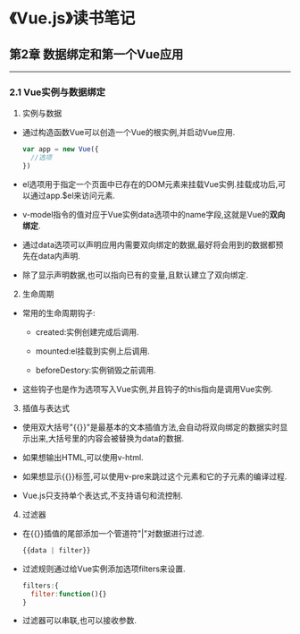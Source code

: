 # 《Vue.js》读书笔记 #


## 第2章  数据绑定和第一个Vue应用 ##
----------
### 2.1 Vue实例与数据绑定 ###
1. 实例与数据
- 通过构造函数Vue可以创造一个Vue的根实例,并启动Vue应用.
  ```JavaScript
  var app = new Vue({
    //选项
  })
  ```

- el选项用于指定一个页面中已存在的DOM元素来挂载Vue实例.挂载成功后,可以通过app.$el来访问元素.

- v-model指令的值对应于Vue实例data选项中的name字段,这就是Vue的**双向绑定**.

- 通过data选项可以声明应用内需要双向绑定的数据,最好将会用到的数据都预先在data内声明.

- 除了显示声明数据,也可以指向已有的变量,且默认建立了双向绑定.

2. 生命周期
- 常用的生命周期钩子:
  - created:实例创建完成后调用.

  - mounted:el挂载到实例上后调用.

  - beforeDestory:实例销毁之前调用.

- 这些钩子也是作为选项写入Vue实例,并且钩子的this指向是调用Vue实例.

3. 插值与表达式
- 使用双大括号"{{}}"是最基本的文本插值方法,会自动将双向绑定的数据实时显示出来,大括号里的内容会被替换为data的数据.

- 如果想输出HTML,可以使用v-html.

- 如果想显示{{}}标签,可以使用v-pre来跳过这个元素和它的子元素的编译过程.

- Vue.js只支持单个表达式,不支持语句和流控制.

4. 过滤器
- 在{{}}插值的尾部添加一个管道符"|"对数据进行过滤.
  ```JavaScript
  {{data | filter}}
  ```

- 过滤规则通过给Vue实例添加选项filters来设置.
  ``` JavaScript
  filters:{
    filter:function(){}
  }
  ```

- 过滤器可以串联,也可以接收参数.
